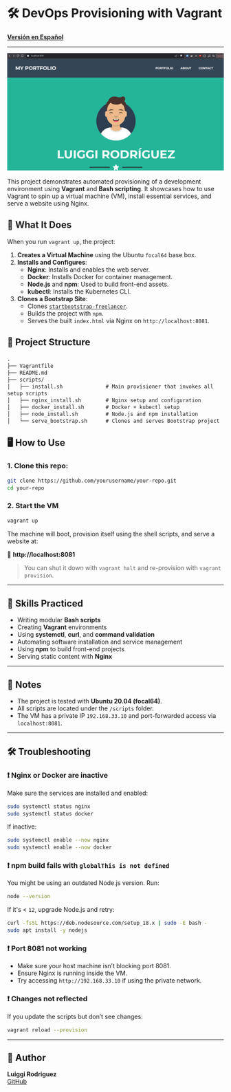# 🛠️ DevOps Provisioning with Vagrant

**[Versión en Español](./README.es.md)**

<hr>

**![Screenshot](./capture.png)**

This project demonstrates automated provisioning of a development environment using **Vagrant** and **Bash scripting**. It showcases how to use Vagrant to spin up a virtual machine (VM), install essential services, and serve a website using Nginx.

## 🚀 What It Does

When you run `vagrant up`, the project:

1. **Creates a Virtual Machine** using the Ubuntu `focal64` base box.
2. **Installs and Configures**:
   - **Nginx**: Installs and enables the web server.
   - **Docker**: Installs Docker for container management.
   - **Node.js** and **npm**: Used to build front-end assets.
   - **kubectl**: Installs the Kubernetes CLI.
3. **Clones a Bootstrap Site**:
   - Clones [`startbootstrap-freelancer`](https://github.com/StartBootstrap/startbootstrap-freelancer).
   - Builds the project with `npm`.
   - Serves the built `index.html` via Nginx on `http://localhost:8081`.

## 🧱 Project Structure

```
.
├── Vagrantfile
├── README.md
├── scripts/
│   ├── install.sh              # Main provisioner that invokes all setup scripts
│   ├── nginx_install.sh        # Nginx setup and configuration
│   ├── docker_install.sh       # Docker + kubectl setup
│   ├── node_install.sh         # Node.js and npm installation
│   └── serve_bootstrap.sh      # Clones and serves Bootstrap project
```

## 🖥️ How to Use

### 1. Clone this repo:

```bash
git clone https://github.com/yourusername/your-repo.git
cd your-repo
```

### 2. Start the VM

```bash
vagrant up
```

The machine will boot, provision itself using the shell scripts, and serve a website at:

📍 **http://localhost:8081**

> You can shut it down with `vagrant halt` and re-provision with `vagrant provision`.

---

## 📓 Skills Practiced

- Writing modular **Bash scripts**
- Creating **Vagrant** environments
- Using **systemctl**, **curl**, and **command validation**
- Automating software installation and service management
- Using **npm** to build front-end projects
- Serving static content with **Nginx**

---

## 🧠 Notes

- The project is tested with **Ubuntu 20.04 (focal64)**.
- All scripts are located under the `/scripts` folder.
- The VM has a private IP `192.168.33.10` and port-forwarded access via `localhost:8081`.

---

## 🛠️ Troubleshooting

### ❗ Nginx or Docker are inactive

Make sure the services are installed and enabled:

```bash
sudo systemctl status nginx
sudo systemctl status docker
```

If inactive:

```bash
sudo systemctl enable --now nginx
sudo systemctl enable --now docker
```

### ❗ npm build fails with `globalThis is not defined`

You might be using an outdated Node.js version. Run:

```bash
node --version
```

If it's < `12`, upgrade Node.js and retry:

```bash
curl -fsSL https://deb.nodesource.com/setup_18.x | sudo -E bash -
sudo apt install -y nodejs
```

### ❗ Port 8081 not working

- Make sure your host machine isn’t blocking port 8081.
- Ensure Nginx is running inside the VM.
- Try accessing `http://192.168.33.10` if using the private network.

### ❗ Changes not reflected

If you update the scripts but don’t see changes:

```bash
vagrant reload --provision
```

---

## 🙌 Author

**Luiggi Rodriguez**  
[GitHub](https://github.com/luiggiroal)
